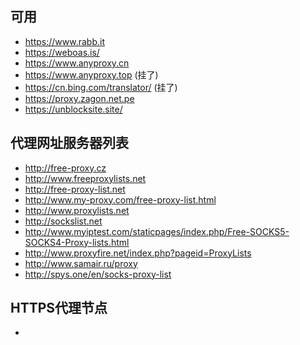 ## 可用
* https://www.rabb.it
* https://weboas.is/
* https://www.anyproxy.cn
* https://www.anyproxy.top (挂了)
* https://cn.bing.com/translator/ (挂了)
* https://proxy.zagon.net.pe
* https://unblocksite.site/


## 代理网址服务器列表
* http://free-proxy.cz
* http://www.freeproxylists.net
* http://free-proxy-list.net
* http://www.my-proxy.com/free-proxy-list.html
* http://www.proxylists.net
* http://sockslist.net
* http://www.myiptest.com/staticpages/index.php/Free-SOCKS5-SOCKS4-Proxy-lists.html
* http://www.proxyfire.net/index.php?pageid=ProxyLists
* http://www.samair.ru/proxy
* http://spys.one/en/socks-proxy-list


## HTTPS代理节点
*
